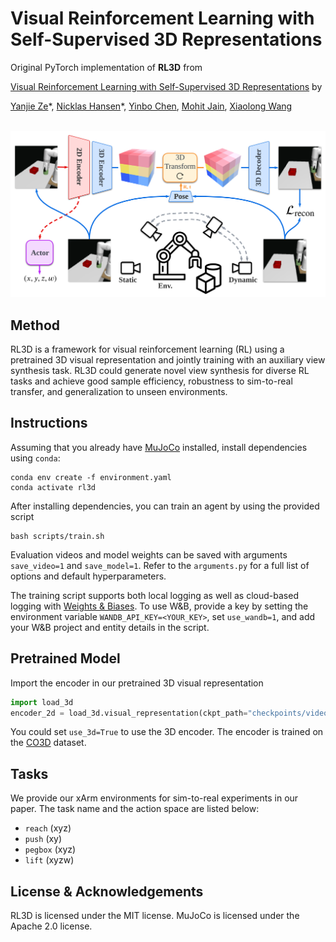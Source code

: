 # Visual Reinforcement Learning with Self-Supervised 3D Representations
Original PyTorch implementation of **RL3D** from

[Visual Reinforcement Learning with Self-Supervised 3D Representations](https://yanjieze.com/3d4rl/) by

[Yanjie Ze](https://yanjieze.com/)\*,   [Nicklas Hansen](https://nicklashansen.github.io/)\*,   [Yinbo Chen](https://yinboc.github.io/),   [Mohit Jain](https://natsu6767.github.io/),   [Xiaolong Wang](https://xiaolonw.github.io/)

<p align="center">
  <br><img src='media/rl3d.png' width="600"/><br>
</p>

## Method
RL3D is a framework for visual reinforcement learning (RL) using a pretrained 3D visual representation and jointly training with an auxiliary view synthesis task. RL3D could generate novel view synthesis for diverse RL tasks and achieve good sample efficiency, robustness to sim-to-real transfer, and generalization to unseen environments.


## Instructions

Assuming that you already have [MuJoCo](http://www.mujoco.org) installed, install dependencies using `conda`:

```
conda env create -f environment.yaml
conda activate rl3d
```

After installing dependencies, you can train an agent by using the provided script
```
bash scripts/train.sh
```

Evaluation videos and model weights can be saved with arguments `save_video=1` and `save_model=1`. Refer to the `arguments.py` for a full list of options and default hyperparameters.

The training script supports both local logging as well as cloud-based logging with [Weights & Biases](https://wandb.ai). To use W&B, provide a key by setting the environment variable `WANDB_API_KEY=<YOUR_KEY>`, set `use_wandb=1`, and add your W&B project and entity details in the script.


## Pretrained Model

Import the encoder in our pretrained 3D visual representation
```python
import load_3d
encoder_2d = load_3d.visual_representation(ckpt_path="checkpoints/videoae_co3d.tar", use_3d=False)
```
You could set `use_3d=True` to use the 3D encoder. The encoder is trained on the [CO3D](https://ai.facebook.com/datasets/CO3D-dataset/) dataset.

## Tasks
We provide our xArm environments for sim-to-real experiments in our paper. The task name and the action space are listed below:
- `reach` (xyz)
- `push` (xy)
- `pegbox` (xyz)
- `lift` (xyzw)

## License & Acknowledgements
RL3D is licensed under the MIT license. MuJoCo is licensed under the Apache 2.0 license. 








